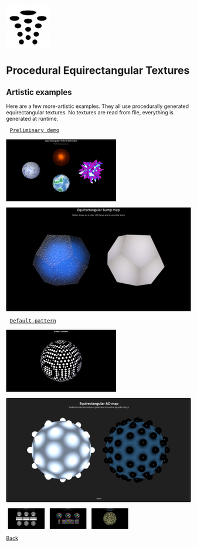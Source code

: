 <img class="logo" src="../assets/logo/logo.png">


# Procedural Equirectangular Textures

## Artistic examples

Here are a few more-artistic examples. They all use procedurally
generated equirectangular textures. No textures are read from
file, everything is generated at runtime.


[<kbd style="margin:10px">Preliminary demo<br><br><img src="examples/snapshots/proof-of-concept.jpg" style="width:300px;"></kbd>](https://boytchev.github.io/texture-generator/examples/proof-of-concept.html) 

[<img src="examples/snapshots/bump-map.jpg">](https://boytchev.github.io/texture-generator/examples/bump-map.html)

[<kbd style="margin:10px">Default pattern<br><br><img src="examples/snapshots/default-pattern.jpg" style="width:300px;"></kbd>](https://boytchev.github.io/texture-generator/examples/default-pattern.html)

[<img src="snapshots/ao-map.jpg">](https://boytchev.github.io/texture-generator/examples/ao-map.html)

[<kbd style="margin:5px"><img src="examples/snapshots/project-goals.jpg" style="width:100px;"></kbd>](https://boytchev.github.io/texture-generator/examples/project-goals.html)
[<kbd style="margin:5px"><img src="examples/snapshots/square-map.jpg" style="width:100px;"></kbd>](https://boytchev.github.io/texture-generator/examples/square-map.html)
[<kbd style="margin:5px"><img src="examples/snapshots/deferred-generation.jpg" style="width:100px;"></kbd>](https://boytchev.github.io/texture-generator/examples/deferred-generation.html)
		
<div class="footnote">
	<a href="#" onclick="window.history.back(); return false;">Back</a>
</div>